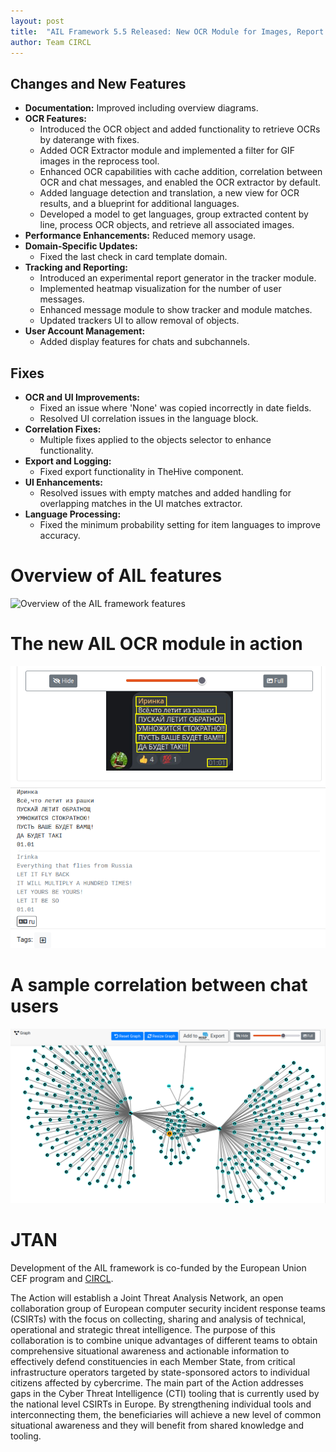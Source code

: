 ```yaml
---
layout: post
title:  "AIL Framework 5.5 Released: New OCR Module for Images, Report Generator for Tracker Module, and Numerous Improvements."
author: Team CIRCL 
---
```


## Changes and New Features

- **Documentation:** Improved including overview diagrams.
- **OCR Features:**
  - Introduced the OCR object and added functionality to retrieve OCRs by daterange with fixes.
  - Added OCR Extractor module and implemented a filter for GIF images in the reprocess tool.
  - Enhanced OCR capabilities with cache addition, correlation between OCR and chat messages, and enabled the OCR extractor by default.
  - Added language detection and translation, a new view for OCR results, and a blueprint for additional languages.
  - Developed a model to get languages, group extracted content by line, process OCR objects, and retrieve all associated images.
- **Performance Enhancements:** Reduced memory usage.
- **Domain-Specific Updates:**
  - Fixed the last check in card template domain.
- **Tracking and Reporting:**
  - Introduced an experimental report generator in the tracker module.
  - Implemented heatmap visualization for the number of user messages.
  - Enhanced message module to show tracker and module matches.
  - Updated trackers UI to allow removal of objects.
- **User Account Management:**
  - Added display features for chats and subchannels.

## Fixes
- **OCR and UI Improvements:**
  - Fixed an issue where 'None' was copied incorrectly in date fields.
  - Resolved UI correlation issues in the language block.
- **Correlation Fixes:**
  - Multiple fixes applied to the objects selector to enhance functionality.
- **Export and Logging:**
  - Fixed export functionality in TheHive component.
- **UI Enhancements:**
  - Resolved issues with empty matches and added handling for overlapping matches in the UI matches extractor.
- **Language Processing:**
  - Fixed the minimum probability setting for item languages to improve accuracy.

# Overview of AIL features

![Overview of the AIL framework features](https://github.com/ail-project/ail-framework/blob/master/doc/screenshots/ail-internal.png?raw=true)

# The new AIL OCR module in action

![AIL Project OCR module in action](https://raw.githubusercontent.com/ail-project/ail-training/master/3-ail-short-introduction/screenshot/ail-ocr.png)

# A sample correlation between chat users

![AIL chat users correlation](https://raw.githubusercontent.com/ail-project/ail-training/master/3-ail-short-introduction/screenshot/chat_users_correlation.png)

# JTAN

Development of the AIL framework is co-funded by the European Union CEF program and [CIRCL](https://www.circl.lu/).

The Action will establish a Joint Threat Analysis Network, an open collaboration group of European computer security incident response teams (CSIRTs) with the focus on collecting, sharing and analysis of technical, operational and strategic threat intelligence. The purpose of this collaboration is to combine unique advantages of different teams to obtain comprehensive situational awareness and actionable information to effectively defend constituencies in each Member State, from critical infrastructure operators targeted by state-sponsored actors to individual citizens affected by cybercrime. The main part of the Action addresses gaps in the Cyber Threat Intelligence (CTI) tooling that is currently used by the national level CSIRTs in Europe. By strengthening individual tools and interconnecting them, the beneficiaries will achieve a new level of common situational awareness and they will benefit from shared knowledge and tooling.


